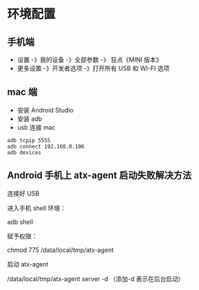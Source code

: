 # 环境配置

## 手机端

- 设置 -》我的设备 -》全部参数 -》 狂点《MINI 版本》
- 更多设置 -》开发者选项 -》打开所有 USB 和 WI-FI 选项

## mac 端

- 安装 Android Studio
- 安装 adb
- usb 连接 mac

```
adb tcpip 5555
adb connect 192.168.0.106
adb devices
```

## Android 手机上 atx-agent 启动失败解决方法

连接好 USB

进入手机 shell 环境：

adb shell

赋予权限：

chmod 775 /data/local/tmp/atx-agent

启动 atx-agent

/data/local/tmp/atx-agent server -d （添加-d 表示在后台启动）
